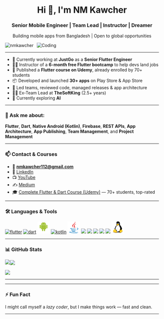 <h1 align="center">Hi 👋, I'm NM Kawcher</h1>
<h3 align="center">Senior Mobile Engineer | Team Lead | Instructor | Dreamer</h3>
<p align="center">Building mobile apps from Bangladesh | Open to global opportunities</p>

<img align="right" alt="Coding" width="400" src="https://cdn.dribbble.com/users/1162077/screenshots/3848914/programmer.gif" />

<p align="left">
  <img src="https://komarev.com/ghpvc/?username=nmkawcher&label=Profile%20views&color=0e75b6&style=flat" alt="nmkawcher" />
</p>

---

- 🚀 Currently working at **JustGo** as a **Senior Flutter Engineer**
- 👨‍🏫 Instructor of a **6-month free Flutter bootcamp** to help devs land jobs
- 📘 Published a **Flutter course on Udemy**, already enrolled by 70+ students
- 📦 Developed and launched **30+ apps** on Play Store & App Store
- 🔁 Led teams, reviewed code, managed releases & app architecture
- 🧑‍💻 Ex-Team Lead at **TheSoftKing** (2.5+ years)
- 🌱 Currently exploring **AI**

---

### 💬 Ask me about:
**Flutter**, **Dart**, **Native Android (Kotlin)**, **Firebase**, **REST APIs**, **App Architecture**, **App Publishing**, **Team Management**, and **Project Management**

---

### 📫 Contact & Courses

- 📧 **nmkawcher112@gmail.com**
- 🔗 [LinkedIn](https://linkedin.com/in/nmkawcher112)
- 📺 [YouTube](https://www.youtube.com/@nmkawcher7935)
- ✍️ [Medium](https://medium.com/@nmkawcher112)
- 🎓 [Complete Flutter & Dart Course (Udemy)](https://www.udemy.com/course/flutter-dart-the-complete-developers-guide-edition-2023/) — 70+ students, top-rated


---

### 🛠️ Languages & Tools

<p align="left">
  <a href="https://flutter.dev"><img src="https://www.vectorlogo.zone/logos/flutterio/flutterio-icon.svg" alt="flutter" width="40" /></a>
  <a href="https://dart.dev"><img src="https://www.vectorlogo.zone/logos/dartlang/dartlang-icon.svg" alt="dart" width="40" /></a>
  <a href="https://developer.android.com"><img src="https://raw.githubusercontent.com/devicons/devicon/master/icons/android/android-original-wordmark.svg" width="40" /></a>
  <a href="https://kotlinlang.org"><img src="https://www.vectorlogo.zone/logos/kotlinlang/kotlinlang-icon.svg" alt="kotlin" width="40" /></a>
  <a href="https://www.java.com"><img src="https://raw.githubusercontent.com/devicons/devicon/master/icons/java/java-original.svg" width="40" /></a>
  <a href="https://firebase.google.com/"><img src="https://www.vectorlogo.zone/logos/firebase/firebase-icon.svg" width="40" /></a>
  <a href="https://git-scm.com/"><img src="https://www.vectorlogo.zone/logos/git-scm/git-scm-icon.svg" width="40" /></a>
  <a href="https://postman.com"><img src="https://www.vectorlogo.zone/logos/getpostman/getpostman-icon.svg" width="40" /></a>
  <a href="https://figma.com"><img src="https://www.vectorlogo.zone/logos/figma/figma-icon.svg" width="40" /></a>
  <a href="https://sqlite.org"><img src="https://www.vectorlogo.zone/logos/sqlite/sqlite-icon.svg" width="40" /></a>
  <a href="https://linux.org"><img src="https://raw.githubusercontent.com/devicons/devicon/master/icons/linux/linux-original.svg" width="40" /></a>
</p>

---

### 📊 GitHub Stats

<p>
  <img align="left" src="https://github-readme-stats.vercel.app/api/top-langs/?username=nmkawcher&layout=compact&theme=default" />
</p>

<p>
  <img align="center" src="https://github-readme-stats.vercel.app/api?username=nmkawcher&show_icons=true&theme=default" />
</p>

<p>
  <img align="center" src="https://github-readme-streak-stats.herokuapp.com/?user=nmkawcher&theme=default" />
</p>

---


---

### ⚡ Fun Fact  
I might call myself a *lazy coder*, but I make things work — fast and clean.

---
